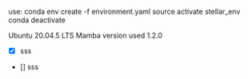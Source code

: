 use: conda env create -f environment.yaml
source activate stellar_env
conda deactivate

Ubuntu 20.04.5 LTS
Mamba version used 1.2.0


- [x] sss
- [] sss